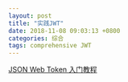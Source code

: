 ```yaml
---
layout: post
title: "实践JWT"
date: 2018-11-08 09:03:13 +0800
categories: 综合
tags: comprehensive JWT
---
```


[JSON Web Token 入门教程](http://www.ruanyifeng.com/blog/2018/07/json_web_token-tutorial.html)